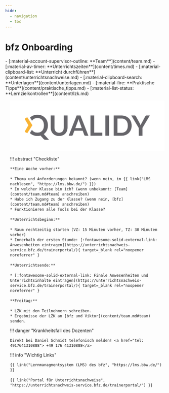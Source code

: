 ```yaml
---
hide:
  - navigation
  - toc
---
```


<div class="grid" markdown style="grid-template-columns: repeat(2, minmax(0, 1fr));">

<div markdown>

# bfz Onboarding

<div class="grid cards fancy grid--cols-1" markdown >
- [:material-account-supervisor-outline: **Team**](content/team.md)
- [:material-av-timer: **Unterrichtszeiten**](content/times.md)
- [:material-clipboard-list: **Unterricht durchführen**](content/unterrichtsnachweise.md)
- [:material-clipboard-search: **Unterlagen**](content/unterlagen.md)
- [:material-fire: **Praktische Tipps**](content/praktische_tipps.md)
- [:material-list-status: **Lernzielkontrollen**](content/lzk.md)
</div>

</div>

<div style="margin-left: 15px" markdown>

![](assets/Logo_Qualidy_cmyk.svg)

<!-- {{ youtube_video("https://www.youtube.com/embed/chPCpYNJe_Q?si=frU_Z_VwSGnPWEPF") }} -->

!!! abstract "Checkliste"

    **Eine Woche vorher:**

    * Thema und Anforderungen bekannt? (wenn nein, im {{ link("LMS nachlesen", "https://lms.bbw.de/") }})
    * In welcher Klasse bin ich? (wenn unbekannt: [Team](content/team.md#team) anschreiben)
    * Habe ich Zugang zu der Klasse? (wenn nein, [bfz](content/team.md#team) anschreiben)
    * Funktionieren alle Tools bei der Klasse?

    **Unterrichtsbeginn:**

    * Raum rechtzeitig starten (VZ: 15 Minuten vorher, TZ: 30 Minuten vorher)
    * Innerhalb der ersten Stunde: [:fontawesome-solid-external-link: Anwesenheiten eintragen](https://unterrichtsnachweis-service.bfz.de/trainerportal/){ target=_blank rel="noopener noreferrer" }

    **Unterrichtsende:**
    
    * [:fontawesome-solid-external-link: Finale Anwesenheiten und Unterrichtsinhalte eintragen](https://unterrichtsnachweis-service.bfz.de/trainerportal/){ target=_blank rel="noopener noreferrer" }

    **Freitag:**

    * LZK mit den Teilnehmern schreiben.
    * Ergebnisse der LZK an [bfz und Viktor](content/team.md#team) senden.

!!! danger "Krankheitsfall des Dozenten"

    Direkt bei Daniel Schmidt telefonisch melden! <a href="tel: 4917641310888"> +49 176 41310888</a>

!!! info "Wichtig Links"

    {{ link("Lernmanagmentsystem (LMS) des bfz", "https://lms.bbw.de/") }}

    {{ link("Portal für Unterrichtsnachweise", "https://unterrichtsnachweis-service.bfz.de/trainerportal/") }}



<!-- !!! tip "Schneller Navigieren"

    ++p++ oder ++comma++ : Zur vorherigen Seite gehen (**P**revious)

    ++n++ oder ++period++ : Zur nächsten Seite gehen (**N**ext) -->


</div>

</div>
